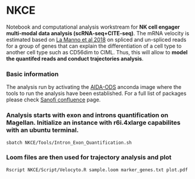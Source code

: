 # NKCE
Notebook and computational analysis workstream for **NK cell engager multi-modal data analysis (scRNA-seq+CITE-seq)**. The mRNA velocity is estimated based on [La Manno et al 2018](https://www.nature.com/articles/s41586-018-0414-6) on spliced and un-spliced reads for a group of genes that can explain the differentiation of a cell type to another cell type such as CD56dim to CIML. Thus, this will allow to **model the quantifed reads and conduct trajectories analysis**.  

### Basic information
The analysis run by activating the [AIDA-ODS](https://kb-am1.sanofi.com/display/MP/AIDA-ODS) anconda image where the tools to run the analysis have been established. For a full list of packages please check [Sanofi confluence](https://kb-am1.sanofi.com/display/MP/AIDA-ODS) page.

### Analysis starts with exon and introns quantification on Magellan. Initialize an instance with r6i.4xlarge capabilites with an ubuntu terminal.
```
sbatch NKCE/Tools/Intron_Exon_Quantification.sh
```

### Loom files are then used for trajectory analysis and plot
```
Rscript NKCE/Script/Velocyto.R sample.loom marker_genes.txt plot.pdf
```

